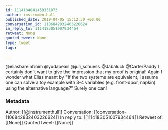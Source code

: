 ```yaml
---
id: 1114184041459331073
author: instrumenthull
published_date: 2019-04-05 15:12:30 +00:00
conversation_id: 1106842832403226624
in_reply_to: 1114183051007934464
retweet: None
quoted_tweet: None
type: tweet
tags:

---
```


@eliasbareinboim @yudapearl @juli_schuess @Jabaluck @CarterPaddy I certainly don't want to give the impression that my proof is original! Again I wonder what Elias meant by "If the two systems are equivalent, I assume one can solve a toy example with 3-4 variables (e.g. front-door, napkin) using the alternative language?" Surely one can!

### Metadata

Author: [[@instrumenthull]]
Conversation: [[conversation-1106842832403226624]]
In reply to: [[1114183051007934464]]
Retweet of: [[None]]
Quoted tweet: [[None]]
